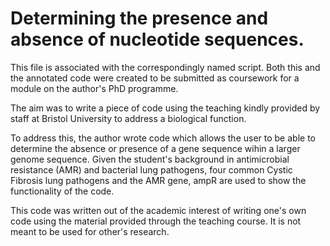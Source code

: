 # Determining the presence and absence of nucleotide sequences.

This file is associated with the correspondingly named script. 
Both this and the annotated code were created to be submitted as coursework for a module on the author's PhD programme. 

The aim was to write a piece of code using the teaching kindly provided by staff at Bristol University to address a biological function.

To address this, the author wrote code which allows the user to be able to determine the absence or presence of a gene sequence wihin a larger genome sequence.
Given the student's  background in antimicrobial resistance (AMR) and bacterial lung pathogens, four common Cystic Fibrosis lung pathogens and the AMR gene, ampR are used to show the functionality of the code. 

This code was written out of the academic interest of writing one's own code using the material provided through the teaching course. 
It is not meant to be used for other's research.
